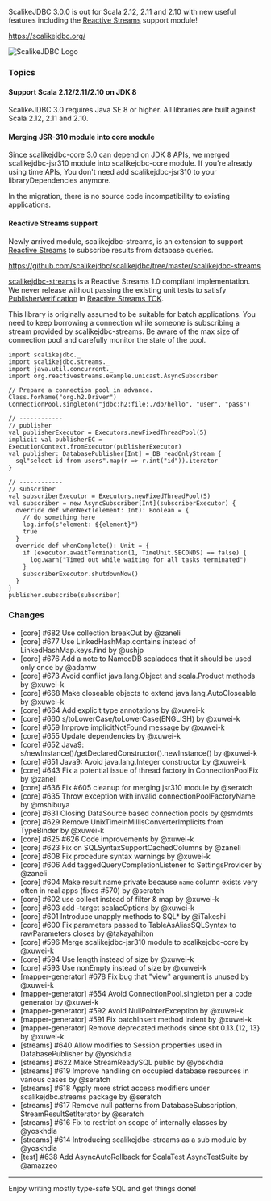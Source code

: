 ScalikeJDBC 3.0.0 is out for Scala 2.12, 2.11 and 2.10 with new useful features including the [Reactive Streams](http://www.reactive-streams.org/) support module!

https://scalikejdbc.org/

![ScalikeJDBC Logo](https://scalikejdbc.org/images/logo.png)

### Topics

#### Support Scala 2.12/2.11/2.10 on JDK 8

ScalikeJDBC 3.0 requires Java SE 8 or higher. All libraries are built against Scala 2.12, 2.11 and 2.10.

#### Merging JSR-310 module into core module

Since scalikejdbc-core 3.0 can depend on JDK 8 APIs, we merged scalikejdbc-jsr310 module into scalikejdbc-core module.
If you're already using time APIs, You don't need add scalikejdbc-jsr310 to your libraryDependencies anymore.

In the migration, there is no source code incompatibility to existing applications.

#### Reactive Streams support

Newly arrived module, scalikejdbc-streams, is an extension to support [Reactive Streams](http://www.reactive-streams.org/) to subscribe results from database queries.

https://github.com/scalikejdbc/scalikejdbc/tree/master/scalikejdbc-streams

[scalikejdbc-streams](https://github.com/scalikejdbc/scalikejdbc/tree/master/scalikejdbc-streams) is a Reactive Streams 1.0 compliant implementation.
We never release without passing the existing unit tests to satisfy [PublisherVerification](https://github.com/reactive-streams/reactive-streams-jvm/tree/v1.0.0/tck#structure-of-the-tck) in [Reactive Streams TCK](https://github.com/reactive-streams/reactive-streams-jvm/tree/v1.0.0/tck).

This library is originally assumed to be suitable for batch applications. You need to keep borrowing a connection while someone is subscribing a stream provided by scalikejdbc-streams.
Be aware of the max size of connection pool and carefully monitor the state of the pool.

```
import scalikejdbc._
import scalikejdbc.streams._
import java.util.concurrent._
import org.reactivestreams.example.unicast.AsyncSubscriber

// Prepare a connection pool in advance.
Class.forName("org.h2.Driver")
ConnectionPool.singleton("jdbc:h2:file:./db/hello", "user", "pass")

// ------------
// publisher
val publisherExecutor = Executors.newFixedThreadPool(5)
implicit val publisherEC = ExecutionContext.fromExecutor(publisherExecutor)
val publisher: DatabasePublisher[Int] = DB readOnlyStream {
  sql"select id from users".map(r => r.int("id")).iterator
}

// ------------
// subscriber
val subscriberExecutor = Executors.newFixedThreadPool(5)
val subscriber = new AsyncSubscriber[Int](subscriberExecutor) {
  override def whenNext(element: Int): Boolean = { 
    // do something here
    log.info(s"element: ${element}")
    true 
  }
  override def whenComplete(): Unit = {
    if (executor.awaitTermination(1, TimeUnit.SECONDS) == false) {
      log.warn("Timed out while waiting for all tasks terminated")
    }
    subscriberExecutor.shutdownNow()
  }
}
publisher.subscribe(subscriber)
```

### Changes

- [core] #682 Use collection.breakOut by @zaneli
- [core] #677 Use LinkedHashMap.contains instead of LinkedHashMap.keys.find by @ushjp
- [core] #676 Add a note to NamedDB scaladocs that it should be used only once by @adamw
- [core] #673 Avoid conflict java.lang.Object and scala.Product methods by @xuwei-k
- [core] #668 Make closeable objects to extend java.lang.AutoCloseable by @xuwei-k
- [core] #664 Add explicit type annotations by @xuwei-k
- [core] #660 s/toLowerCase/toLowerCase(ENGLISH) by @xuwei-k
- [core] #659 Improve implicitNotFound message by @xuwei-k
- [core] #655 Update dependencies by @xuwei-k
- [core] #652 Java9: s/newInstance()/getDeclaredConstructor().newInstance() by @xuwei-k
- [core] #651 Java9: Avoid java.lang.Integer constructor by @xuwei-k
- [core] #643 Fix a potential issue of thread factory in ConnectionPoolFix by @zaneli
- [core] #636 Fix #605 cleanup for merging jsr310 module by @seratch 
- [core] #635 Throw exception with invalid connectionPoolFactoryName by @mshibuya
- [core] #631 Closing DataSource based connection pools by @smdmts
- [core] #629 Remove UnixTimeInMillisConverterImplicits from TypeBinder by @xuwei-k
- [core] #625 #626 Code improvements by @xuwei-k
- [core] #623 Fix on SQLSyntaxSupportCachedColumns by @zaneli
- [core] #608 Fix procedure syntax warnings by @xuwei-k
- [core] #606 Add taggedQueryCompletionListener to SettingsProvider by @zaneli
- [core] #604 Make result.name private because `name` column exists very often in real apps (fixes #570) by @seratch
- [core] #602 use collect instead of filter & map by @xuwei-k
- [core] #603 add -target scalacOptions by @xuwei-k
- [core] #601 Introduce unapply methods to SQL\* by @iTakeshi
- [core] #600 Fix parameters passed to TableAsAliasSQLSyntax to rawParameters closes by @takayahilton
- [core] #596 Merge scalikejdbc-jsr310 module to scalikejdbc-core by @xuwei-k
- [core] #594 Use length instead of size by @xuwei-k 
- [core] #593 Use nonEmpty instead of size by @xuwei-k
- [mapper-generator] #678 Fix bug that "view" argument is unused by @xuwei-k
- [mapper-generator] #654 Avoid ConnectionPool.singleton per a code generator by @xuwei-k
- [mapper-generator] #592 Avoid NullPointerException by @xuwei-k
- [mapper-generator] #591 Fix batchInsert method indent by @xuwei-k
- [mapper-generator] Remove deprecated methods since sbt 0.13.{12, 13} by @xuwei-k
- [streams] #640 Allow modifies to Session properties used in DatabasePublisher by @yoskhdia
- [streams] #622 Make StreamReadySQL public by @yoskhdia
- [streams] #619 Improve handling on occupied database resources in various cases by @seratch
- [streams] #618 Apply more strict access modifiers under scalikejdbc.streams package by @seratch
- [streams] #617 Remove null patterns from DatabaseSubscription, StreamResultSetIterator by @seratch
- [streams] #616 Fix to restrict on scope of internally classes by @yoskhdia
- [streams] #614 Introducing scalikejdbc-streams as a sub module by @yoskhdia
- [test] #638 Add AsyncAutoRollback for ScalaTest AsyncTestSuite by @amazzeo

---

Enjoy writing mostly type-safe SQL and get things done!

